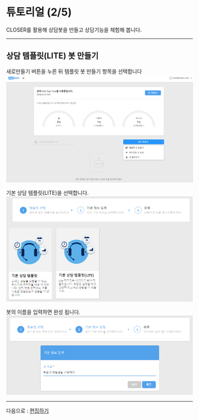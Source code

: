 # 튜토리얼 \(2/5\)

CLOSER를 활용해 상담봇을 만들고 상담기능을 체험해 봅니다.

---

## 상담 템플릿\(LITE\) 봇 만들기

새로만들기 버튼을 누른 뒤 템플릿 봇 만들기 항목을 선택합니다![](/assets/builder_create_template_bot.png)

기본 상담 템플릿\(LITE\)을 선택합니다.![](/assets/builder_cs_lite_template.png)

봇의 이름을 입력하면 완성 됩니다.![](/assets/builder_cs_request_quickstart.png)

---

다음으로 : [편집하기](/tutorial/d3b8-c9d1-d558-ae30.md)

